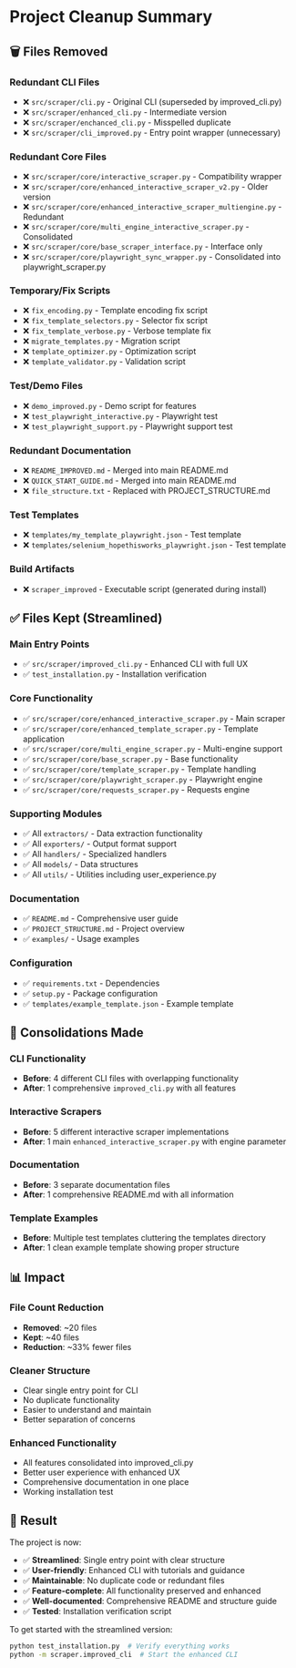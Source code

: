 # Project Cleanup Summary

## 🗑️ Files Removed

### Redundant CLI Files
- ❌ `src/scraper/cli.py` - Original CLI (superseded by improved_cli.py)
- ❌ `src/scraper/enhanced_cli.py` - Intermediate version
- ❌ `src/scraper/enchanced_cli.py` - Misspelled duplicate
- ❌ `src/scraper/cli_improved.py` - Entry point wrapper (unnecessary)

### Redundant Core Files
- ❌ `src/scraper/core/interactive_scraper.py` - Compatibility wrapper
- ❌ `src/scraper/core/enhanced_interactive_scraper_v2.py` - Older version
- ❌ `src/scraper/core/enhanced_interactive_scraper_multiengine.py` - Redundant
- ❌ `src/scraper/core/multi_engine_interactive_scraper.py` - Consolidated
- ❌ `src/scraper/core/base_scraper_interface.py` - Interface only
- ❌ `src/scraper/core/playwright_sync_wrapper.py` - Consolidated into playwright_scraper.py

### Temporary/Fix Scripts
- ❌ `fix_encoding.py` - Template encoding fix script
- ❌ `fix_template_selectors.py` - Selector fix script
- ❌ `fix_template_verbose.py` - Verbose template fix
- ❌ `migrate_templates.py` - Migration script
- ❌ `template_optimizer.py` - Optimization script
- ❌ `template_validator.py` - Validation script

### Test/Demo Files
- ❌ `demo_improved.py` - Demo script for features
- ❌ `test_playwright_interactive.py` - Playwright test
- ❌ `test_playwright_support.py` - Playwright support test

### Redundant Documentation
- ❌ `README_IMPROVED.md` - Merged into main README.md
- ❌ `QUICK_START_GUIDE.md` - Merged into main README.md
- ❌ `file_structure.txt` - Replaced with PROJECT_STRUCTURE.md

### Test Templates
- ❌ `templates/my_template_playwright.json` - Test template
- ❌ `templates/selenium_hopethisworks_playwright.json` - Test template

### Build Artifacts
- ❌ `scraper_improved` - Executable script (generated during install)

## ✅ Files Kept (Streamlined)

### Main Entry Points
- ✅ `src/scraper/improved_cli.py` - Enhanced CLI with full UX
- ✅ `test_installation.py` - Installation verification

### Core Functionality
- ✅ `src/scraper/core/enhanced_interactive_scraper.py` - Main scraper
- ✅ `src/scraper/core/enhanced_template_scraper.py` - Template application
- ✅ `src/scraper/core/multi_engine_scraper.py` - Multi-engine support
- ✅ `src/scraper/core/base_scraper.py` - Base functionality
- ✅ `src/scraper/core/template_scraper.py` - Template handling
- ✅ `src/scraper/core/playwright_scraper.py` - Playwright engine
- ✅ `src/scraper/core/requests_scraper.py` - Requests engine

### Supporting Modules
- ✅ All `extractors/` - Data extraction functionality
- ✅ All `exporters/` - Output format support
- ✅ All `handlers/` - Specialized handlers
- ✅ All `models/` - Data structures
- ✅ All `utils/` - Utilities including user_experience.py

### Documentation
- ✅ `README.md` - Comprehensive user guide
- ✅ `PROJECT_STRUCTURE.md` - Project overview
- ✅ `examples/` - Usage examples

### Configuration
- ✅ `requirements.txt` - Dependencies
- ✅ `setup.py` - Package configuration
- ✅ `templates/example_template.json` - Example template

## 🔧 Consolidations Made

### CLI Functionality
- **Before**: 4 different CLI files with overlapping functionality
- **After**: 1 comprehensive `improved_cli.py` with all features

### Interactive Scrapers
- **Before**: 5 different interactive scraper implementations
- **After**: 1 main `enhanced_interactive_scraper.py` with engine parameter

### Documentation
- **Before**: 3 separate documentation files
- **After**: 1 comprehensive README.md with all information

### Template Examples
- **Before**: Multiple test templates cluttering the templates directory
- **After**: 1 clean example template showing proper structure

## 📊 Impact

### File Count Reduction
- **Removed**: ~20 files
- **Kept**: ~40 files
- **Reduction**: ~33% fewer files

### Cleaner Structure
- Clear single entry point for CLI
- No duplicate functionality
- Easier to understand and maintain
- Better separation of concerns

### Enhanced Functionality
- All features consolidated into improved_cli.py
- Better user experience with enhanced UX
- Comprehensive documentation in one place
- Working installation test

## 🎯 Result

The project is now:
- ✅ **Streamlined**: Single entry point with clear structure
- ✅ **User-friendly**: Enhanced CLI with tutorials and guidance
- ✅ **Maintainable**: No duplicate code or redundant files
- ✅ **Feature-complete**: All functionality preserved and enhanced
- ✅ **Well-documented**: Comprehensive README and structure guide
- ✅ **Tested**: Installation verification script

To get started with the streamlined version:
```bash
python test_installation.py  # Verify everything works
python -m scraper.improved_cli  # Start the enhanced CLI
```